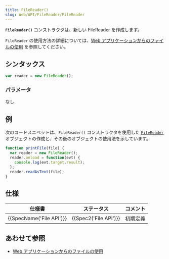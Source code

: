 ```yaml
---
title: FileReader()
slug: Web/API/FileReader/FileReader
---
```

**`FileReader()`** コンストラクタは、新しい FileReader を作成します。

`FileReader` の使用方法の詳細については、[Web アプリケーションからのファイルの使用](/ja/docs/Web/API/File/Using_files_from_web_applications) を参照してください。

## シンタックス

```js
var reader = new FileReader();
```

### パラメータ

なし

## 例

次のコードスニペットは、`FileReader()` コンストラクタを使用した [`FileReader`](/ja/docs/Web/API/FileReader) オブジェクトの作成と、その後のオブジェクトの使用法を示しています。

```js
function printFile(file) {
  var reader = new FileReader();
  reader.onload = function(evt) {
    console.log(evt.target.result);
  };
  reader.readAsText(file);
}
```

## 仕様

| 仕様書                           | ステータス                   | コメント |
| -------------------------------- | ---------------------------- | -------- |
| {{SpecName('File API')}} | {{Spec2('File API')}} | 初期定義 |

## あわせて参照

- [Web アプリケーションからのファイルの使用](/ja/docs/Web/API/File/Using_files_from_web_applications)

